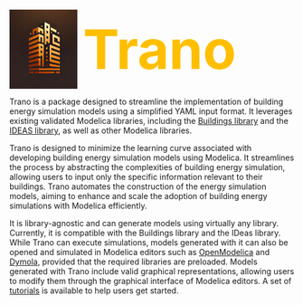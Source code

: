 #
<div style="display: flex; align-items: center;">
  <img src="img/trano.webp" alt="Image" style="width: 120px; height: 140px; margin-right: 10px;">
  <span style="color: #FFBF00; font-size: 96px; font-weight: bold;">Trano</span>
</div>

Trano is a package designed to streamline the implementation of building energy simulation models using a simplified YAML input format. It leverages existing validated Modelica libraries, including the [Buildings library](https://simulationresearch.lbl.gov/modelica/) and the [IDEAS library](https://github.com/open-ideas/IDEAS), as well as other Modelica libraries.

Trano is designed to minimize the learning curve associated with developing building energy simulation models using Modelica. It streamlines the process by abstracting the complexities of building energy simulation, allowing users to input only the specific information relevant to their buildings. Trano automates the construction of the energy simulation models, aiming to enhance and scale the adoption of building energy simulations with Modelica efficiently.

It is library-agnostic and can generate models using virtually any library. Currently, it is compatible with the Buildings library and the IDeas library. While Trano can execute simulations, models generated with it can also be opened and simulated in Modelica editors such as [OpenModelica](https://openmodelica.org) and [Dymola](https://www.3ds.com/products-services/dymola/), provided that the required libraries are preloaded. Models generated with Trano include valid graphical representations, allowing users to modify them through the graphical interface of Modelica editors. A set of [tutorials](tutorials/first_simulation.md) is available to help users get started.
